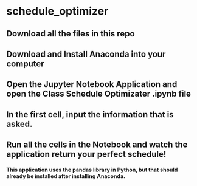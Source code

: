 # schedule_optimizer

## Download all the files in this repo
## Download and Install Anaconda into your computer
## Open the Jupyter Notebook Application and open the Class Schedule Optimizater .ipynb file
## In the first cell, input the information that is asked.
## Run all the cells in the Notebook and watch the application return your perfect schedule!

#### This application uses the pandas library in Python, but that should already be installed after installing Anaconda.



